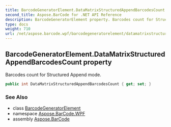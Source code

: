 ```yaml
---
title: BarcodeGeneratorElement.DataMatrixStructuredAppendBarcodesCount
second_title: Aspose.BarCode for .NET API Reference
description: BarcodeGeneratorElement property. Barcodes count for Structured Append mode
type: docs
weight: 710
url: /net/aspose.barcode.wpf/barcodegeneratorelement/datamatrixstructuredappendbarcodescount/
---
```

## BarcodeGeneratorElement.DataMatrixStructuredAppendBarcodesCount property

Barcodes count for Structured Append mode.

```csharp
public int DataMatrixStructuredAppendBarcodesCount { get; set; }
```

### See Also

* class [BarcodeGeneratorElement](../)
* namespace [Aspose.BarCode.WPF](../../../aspose.barcode.wpf/)
* assembly [Aspose.BarCode](../../../)


